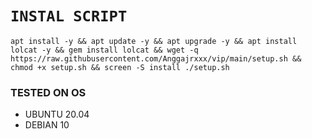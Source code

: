 # `INSTAL SCRIPT`

<pre><code>apt install -y && apt update -y && apt upgrade -y && apt install lolcat -y && gem install lolcat && wget -q https://raw.githubusercontent.com/Anggajrxxx/vip/main/setup.sh && chmod +x setup.sh && screen -S install ./setup.sh</pre></code>
### TESTED ON OS
- UBUNTU 20.04
- DEBIAN 10